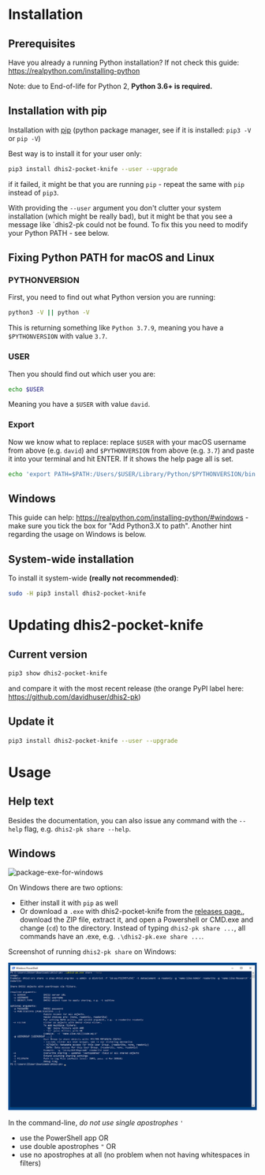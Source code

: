 # Installation

## Prerequisites

Have you already a running Python installation? If not check this guide: https://realpython.com/installing-python

Note: due to End-of-life for Python 2, **Python 3.6+ is required.**

## Installation with pip

Installation with [pip](https://pip.pypa.io/en/stable/installing)
(python package manager, see if it is installed: `pip3 -V` or `pip -V`)

Best way is to install it for your user only:

```bash
pip3 install dhis2-pocket-knife --user --upgrade
```

if it failed, it might be that you are running `pip` - repeat the same with `pip` instead of `pip3`.

With providing the `--user` argument you don't clutter your system installation (which might be really bad), but it 
might be that you see a message like `dhis2-pk could not be found. To fix
this you need to modify your Python PATH - see below. 

## Fixing Python PATH for macOS and Linux

### PYTHONVERSION

First, you need to find out what Python version you are running:

```bash
python3 -V || python -V
```
This is returning something like `Python 3.7.9`, meaning you have a `$PYTHONVERSION` with value `3.7`.

### USER

Then you should find out which user you are:

```bash
echo $USER
```
Meaning you have a `$USER` with value `david`.

### Export

Now we know what to replace: replace `$USER` with your macOS username from above (e.g. `david`) and `$PYTHONVERSION` from above (e.g. `3.7`) and paste it into your terminal and hit ENTER. If it shows the help page all is set.

```bash
echo 'export PATH=$PATH:/Users/$USER/Library/Python/$PYTHONVERSION/bin' >> ~/.bash_profile && source ~/.bash_profile && dhis2-pk share --help
```

## Windows

This guide can help: https://realpython.com/installing-python/#windows - make sure you tick the box for "Add Python3.X to path". 
Another hint regarding the usage on Windows is below.


## System-wide installation

To install it system-wide **(really not recommended)**:

```bash
sudo -H pip3 install dhis2-pocket-knife
```

# Updating dhis2-pocket-knife

## Current version

```bash
pip3 show dhis2-pocket-knife
```

and compare it with the most recent release (the orange PyPI label here: https://github.com/davidhuser/dhis2-pk)

## Update it
```bash
pip3 install dhis2-pocket-knife --user --upgrade
```

# Usage

## Help text
Besides the documentation, you can also issue any command with the `--help` flag, e.g. `dhis2-pk share --help`.

## Windows

![package-exe-for-windows](https://github.com/davidhuser/dhis2-pk/workflows/package-exe-for-windows/badge.svg)

On Windows there are two options:

* Either install it with `pip` as well
* Or download a `.exe` with dhis2-pocket-knife from the
 [releases page.](https://github.com/davidhuser/dhis2-pk/releases), download the ZIP file, 
 extract it, and open a Powershell or CMD.exe and change (`cd`) to the directory. 
 Instead of typing `dhis2-pk share ...`, all commands have an .exe, e.g. `.\dhis2-pk.exe share ...`. 

Screenshot of running `dhis2-pk share` on Windows:

![Windows](../docs/powershell.png)

In the command-line, _do not use single apostrophes_ `'`

 * use the PowerShell app OR 
 * use double apostrophes `"` OR 
 * use no apostrophes at all (no problem when not having whitespaces in filters)
